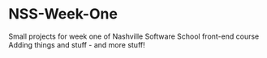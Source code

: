# NSS-Week-One
Small projects for week one of Nashville Software School front-end course
Adding things and stuff - and more stuff!
